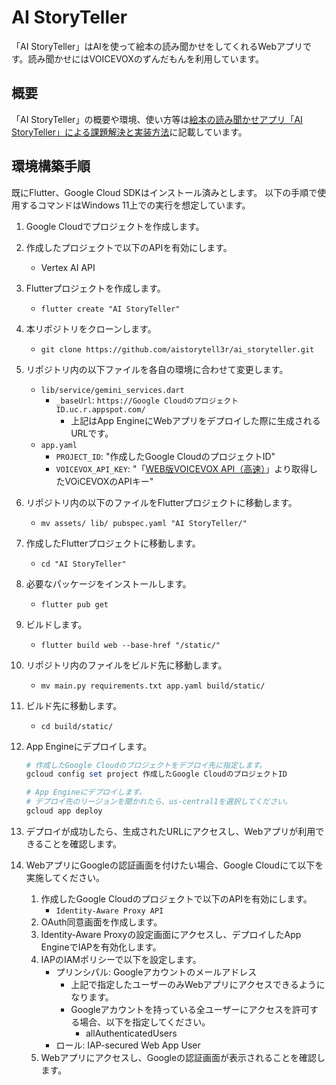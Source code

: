 # AI StoryTeller

「AI StoryTeller」はAIを使って絵本の読み聞かせをしてくれるWebアプリです。読み聞かせにはVOICEVOXのずんだもんを利用しています。

## 概要

「AI StoryTeller」の概要や環境、使い方等は[絵本の読み聞かせアプリ「AI StoryTeller」による課題解決と実装方法](https://zenn.dev/knmknm/articles/4d08429c8e6864)に記載しています。

## 環境構築手順

既にFlutter、Google Cloud SDKはインストール済みとします。
以下の手順で使用するコマンドはWindows 11上での実行を想定しています。

1. Google Cloudでプロジェクトを作成します。
2. 作成したプロジェクトで以下のAPIを有効にします。
    - Vertex AI API
3. Flutterプロジェクトを作成します。
    - `flutter create "AI StoryTeller"`
4. 本リポジトリをクローンします。
    - `git clone https://github.com/aistorytell3r/ai_storyteller.git`
5. リポジトリ内の以下ファイルを各自の環境に合わせて変更します。
    - `lib/service/gemini_services.dart`
        - `_baseUrl`: `https://Google CloudのプロジェクトID.uc.r.appspot.com/`
            - 上記はApp EngineにWebアプリをデプロイした際に生成されるURLです。
    - `app.yaml`
        - `PROJECT_ID`: "作成したGoogle CloudのプロジェクトID"
        - `VOICEVOX_API_KEY`: "「[WEB版VOICEVOX API（高速）](https://voicevox.su-shiki.com/su-shikiapis/)」より取得したVOiCEVOXのAPIキー"
6. リポジトリ内の以下のファイルをFlutterプロジェクトに移動します。
    - `mv assets/ lib/ pubspec.yaml "AI StoryTeller/"`
7. 作成したFlutterプロジェクトに移動します。
    - `cd "AI StoryTeller"`
8. 必要なパッケージをインストールします。
    - `flutter pub get`
9. ビルドします。
    - `flutter build web --base-href "/static/"`
10. リポジトリ内のファイルをビルド先に移動します。
    - `mv main.py requirements.txt app.yaml build/static/`
11. ビルド先に移動します。
    - `cd build/static/`
12. App Engineにデプロイします。

    ```ps1
    # 作成したGoogle Cloudのプロジェクトをデプロイ先に指定します。
    gcloud config set project 作成したGoogle CloudのプロジェクトID

    # App Engineにデプロイします。
    # デプロイ先のリージョンを聞かれたら、us-central1を選択してください。
    gcloud app deploy
    ```

13. デプロイが成功したら、生成されたURLにアクセスし、Webアプリが利用できることを確認します。
14. WebアプリにGoogleの認証画面を付けたい場合、Google Cloudにて以下を実施してください。
    1. 作成したGoogle Cloudのプロジェクトで以下のAPIを有効にします。
        - `Identity-Aware Proxy API`
    2. OAuth同意画面を作成します。
    3. Identity-Aware Proxyの設定画面にアクセスし、デプロイしたApp EngineでIAPを有効化します。
    4. IAPのIAMポリシーで以下を設定します。
        - プリンシパル: Googleアカウントのメールアドレス
            - 上記で指定したユーザーのみWebアプリにアクセスできるようになります。
            - Googleアカウントを持っている全ユーザーにアクセスを許可する場合、以下を指定してください。
                - allAuthenticatedUsers
        - ロール: IAP-secured Web App User
    5. Webアプリにアクセスし、Googleの認証画面が表示されることを確認します。
